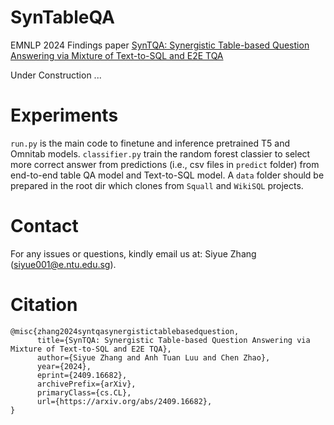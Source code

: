 # SynTableQA

EMNLP 2024 Findings paper [SynTQA: Synergistic Table-based Question Answering via Mixture of Text-to-SQL and E2E TQA](https://arxiv.org/abs/2409.16682)

Under Construction ...

# Experiments

`run.py` is the main code to finetune and inference pretrained T5 and Omnitab models. `classifier.py` train the random forest classier to select more correct answer from predictions (i.e., csv files in `predict` folder) from end-to-end table QA model and Text-to-SQL model. A `data` folder should be prepared in the root dir which clones from `Squall` and `WikiSQL` projects. 

# Contact

For any issues or questions, kindly email us at: Siyue Zhang (siyue001@e.ntu.edu.sg).

# Citation

```
@misc{zhang2024syntqasynergistictablebasedquestion,
      title={SynTQA: Synergistic Table-based Question Answering via Mixture of Text-to-SQL and E2E TQA}, 
      author={Siyue Zhang and Anh Tuan Luu and Chen Zhao},
      year={2024},
      eprint={2409.16682},
      archivePrefix={arXiv},
      primaryClass={cs.CL},
      url={https://arxiv.org/abs/2409.16682}, 
}
```